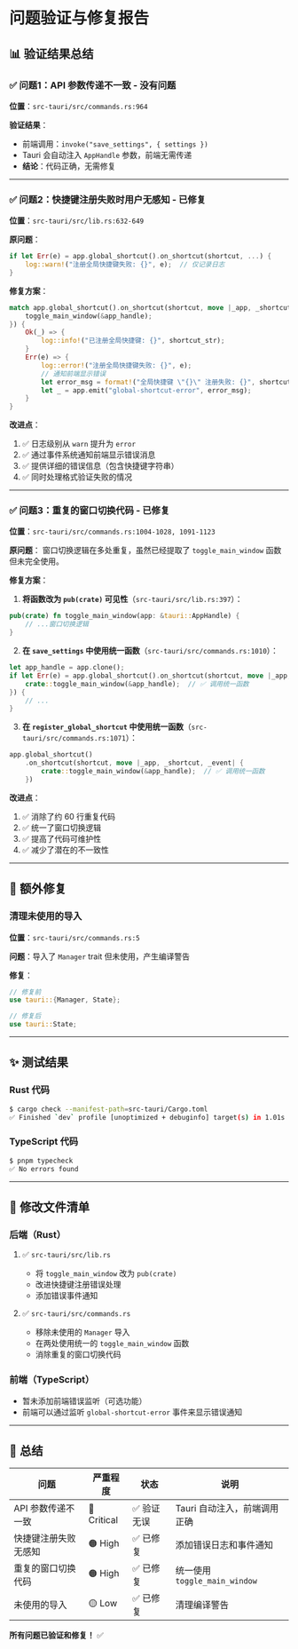 # 问题验证与修复报告

## 📊 验证结果总结

### ✅ 问题1：API 参数传递不一致 - **没有问题**

**位置**：`src-tauri/src/commands.rs:964`

**验证结果**：
- 前端调用：`invoke("save_settings", { settings })`
- Tauri 会自动注入 `AppHandle` 参数，前端无需传递
- **结论**：代码正确，无需修复

---

### ✅ 问题2：快捷键注册失败时用户无感知 - **已修复**

**位置**：`src-tauri/src/lib.rs:632-649`

**原问题**：
```rust
if let Err(e) = app.global_shortcut().on_shortcut(shortcut, ...) {
    log::warn!("注册全局快捷键失败: {}", e);  // 仅记录日志
}
```

**修复方案**：
```rust
match app.global_shortcut().on_shortcut(shortcut, move |_app, _shortcut, _event| {
    toggle_main_window(&app_handle);
}) {
    Ok(_) => {
        log::info!("已注册全局快捷键: {}", shortcut_str);
    }
    Err(e) => {
        log::error!("注册全局快捷键失败: {}", e);
        // 通知前端显示错误
        let error_msg = format!("全局快捷键 \"{}\" 注册失败: {}", shortcut_str, e);
        let _ = app.emit("global-shortcut-error", error_msg);
    }
}
```

**改进点**：
1. ✅ 日志级别从 `warn` 提升为 `error`
2. ✅ 通过事件系统通知前端显示错误消息
3. ✅ 提供详细的错误信息（包含快捷键字符串）
4. ✅ 同时处理格式验证失败的情况

---

### ✅ 问题3：重复的窗口切换代码 - **已修复**

**位置**：`src-tauri/src/commands.rs:1004-1028, 1091-1123`

**原问题**：
窗口切换逻辑在多处重复，虽然已经提取了 `toggle_main_window` 函数但未完全使用。

**修复方案**：

1. **将函数改为 `pub(crate)` 可见性**（`src-tauri/src/lib.rs:397`）：
```rust
pub(crate) fn toggle_main_window(app: &tauri::AppHandle) {
    // ...窗口切换逻辑
}
```

2. **在 `save_settings` 中使用统一函数**（`src-tauri/src/commands.rs:1010`）：
```rust
let app_handle = app.clone();
if let Err(e) = app.global_shortcut().on_shortcut(shortcut, move |_app, _shortcut, _event| {
    crate::toggle_main_window(&app_handle);  // ✅ 调用统一函数
}) {
    // ...
}
```

3. **在 `register_global_shortcut` 中使用统一函数**（`src-tauri/src/commands.rs:1071`）：
```rust
app.global_shortcut()
    .on_shortcut(shortcut, move |_app, _shortcut, _event| {
        crate::toggle_main_window(&app_handle);  // ✅ 调用统一函数
    })
```

**改进点**：
1. ✅ 消除了约 60 行重复代码
2. ✅ 统一了窗口切换逻辑
3. ✅ 提高了代码可维护性
4. ✅ 减少了潜在的不一致性

---

## 🔧 额外修复

### 清理未使用的导入

**位置**：`src-tauri/src/commands.rs:5`

**问题**：导入了 `Manager` trait 但未使用，产生编译警告

**修复**：
```rust
// 修复前
use tauri::{Manager, State};

// 修复后
use tauri::State;
```

---

## ✨ 测试结果

### Rust 代码
```bash
$ cargo check --manifest-path=src-tauri/Cargo.toml
✅ Finished `dev` profile [unoptimized + debuginfo] target(s) in 1.01s
```

### TypeScript 代码
```bash
$ pnpm typecheck
✅ No errors found
```

---

## 📝 修改文件清单

### 后端（Rust）
1. ✅ `src-tauri/src/lib.rs`
   - 将 `toggle_main_window` 改为 `pub(crate)`
   - 改进快捷键注册错误处理
   - 添加错误事件通知

2. ✅ `src-tauri/src/commands.rs`
   - 移除未使用的 `Manager` 导入
   - 在两处使用统一的 `toggle_main_window` 函数
   - 消除重复的窗口切换代码

### 前端（TypeScript）
- 暂未添加前端错误监听（可选功能）
- 前端可以通过监听 `global-shortcut-error` 事件来显示错误通知

---

## 🎯 总结

| 问题 | 严重程度 | 状态 | 说明 |
|-----|---------|------|------|
| API 参数传递不一致 | 🔴 Critical | ✅ 验证无误 | Tauri 自动注入，前端调用正确 |
| 快捷键注册失败无感知 | 🟠 High | ✅ 已修复 | 添加错误日志和事件通知 |
| 重复的窗口切换代码 | 🟠 High | ✅ 已修复 | 统一使用 `toggle_main_window` |
| 未使用的导入 | 🟡 Low | ✅ 已修复 | 清理编译警告 |

**所有问题已验证和修复！** ✅



